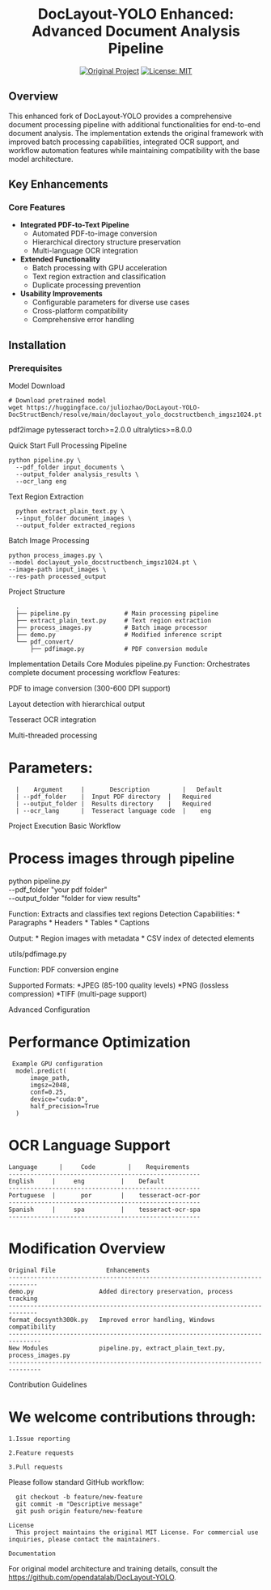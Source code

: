 <div align="center">
<h1>DocLayout-YOLO Enhanced: Advanced Document Analysis Pipeline</h1>

[![Original Project](https://img.shields.io/badge/Based%20on-DocLayout--YOLO-brightgreen)](https://github.com/opendatalab/DocLayout-YOLO)
[![License: MIT](https://img.shields.io/badge/License-MIT-blue.svg)](LICENSE)

</div>

## Overview
This enhanced fork of DocLayout-YOLO provides a comprehensive document processing pipeline with additional functionalities for end-to-end document analysis. The implementation extends the original framework with improved batch processing capabilities, integrated OCR support, and workflow automation features while maintaining compatibility with the base model architecture.

## Key Enhancements
### Core Features
- **Integrated PDF-to-Text Pipeline**
  - Automated PDF-to-image conversion
  - Hierarchical directory structure preservation
  - Multi-language OCR integration
- **Extended Functionality**
  - Batch processing with GPU acceleration
  - Text region extraction and classification
  - Duplicate processing prevention
- **Usability Improvements**
  - Configurable parameters for diverse use cases
  - Cross-platform compatibility
  - Comprehensive error handling

## Installation
### Prerequisites


Model Download

    # Download pretrained model
    wget https://huggingface.co/juliozhao/DocLayout-YOLO-DocStructBench/resolve/main/doclayout_yolo_docstructbench_imgsz1024.pt
  
  
  pdf2image pytesseract torch>=2.0.0 ultralytics>=8.0.0
  
  Quick Start
    Full Processing Pipeline
    
    python pipeline.py \
      --pdf_folder input_documents \
      --output_folder analysis_results \
      --ocr_lang eng

Text Region Extraction

      python extract_plain_text.py \
      --input_folder document_images \
      --output_folder extracted_regions

Batch Image Processing
  
    python process_images.py \
    --model doclayout_yolo_docstructbench_imgsz1024.pt \
    --image-path input_images \
    --res-path processed_output

Project Structure
 
      .
      ├── pipeline.py               # Main processing pipeline
      ├── extract_plain_text.py     # Text region extraction
      ├── process_images.py         # Batch image processor
      ├── demo.py                   # Modified inference script
      └── pdf_convert/
          ├── pdfimage.py           # PDF conversion module


Implementation Details
Core Modules
pipeline.py
Function: Orchestrates complete document processing workflow
Features:

PDF to image conversion (300-600 DPI support)

Layout detection with hierarchical output

Tesseract OCR integration

Multi-threaded processing

# Parameters:

      |    Argument     |       Description         |   Default      
      | --pdf_folder    |  Input PDF directory	|   Required  
      | --output_folder |  Results directory	|   Required  
      | --ocr_lang      |  Tesseract language code  |    eng        
      
      
     

Project Execution
Basic Workflow

# Process images through pipeline
python pipeline.py \
    --pdf_folder "your pdf folder" \
    --output_folder "folder for view results"

Function: Extracts and classifies text regions
Detection Capabilities:
      * Paragraphs
      * Headers
      * Tables
      * Captions

Output:
       * Region images with metadata
       * CSV index of detected elements

utils/pdfimage.py

Function: PDF conversion engine

Supported Formats:
  *JPEG (85-100 quality levels)
  *PNG (lossless compression)
  *TIFF (multi-page support)

Advanced Configuration

# Performance Optimization 
     Example GPU configuration
      model.predict(
          image_path,
          imgsz=2048,
          conf=0.25,
          device="cuda:0",
          half_precision=True
      )

# OCR Language Support

    Language	  |     Code	     |    Requirements
    -----------------------------------------------------
    English	    |     eng	       |    Default
    -----------------------------------------------------
    Portuguese  |	    por	       |    tesseract-ocr-por
    -----------------------------------------------------
    Spanish	    |     spa	       |    tesseract-ocr-spa
    -----------------------------------------------------

# Modification Overview
  
    Original File	           Enhancements      
    ------------------------------------------------------------------------------
    demo.py	                 Added directory preservation, process tracking
    ------------------------------------------------------------------------------
    format_docsynth300k.py	 Improved error handling, Windows compatibility
    -------------------------------------------------------------------------------
    New Modules	             pipeline.py, extract_plain_text.py, process_images.py
    -------------------------------------------------------------------------------

Contribution Guidelines

# We welcome contributions through:
  
    1.Issue reporting
  
    2.Feature requests
  
    3.Pull requests

Please follow standard GitHub workflow:

      git checkout -b feature/new-feature
      git commit -m "Descriptive message"
      git push origin feature/new-feature
    
    License
      This project maintains the original MIT License. For commercial use inquiries, please contact the maintainers.
    
    Documentation
  For original model architecture and training details, consult the https://github.com/opendatalab/DocLayout-YOLO.


